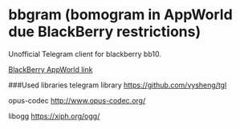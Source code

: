# bbgram (bomogram in AppWorld due BlackBerry restrictions)
Unofficial Telegram client for blackberry bb10.

[BlackBerry AppWorld link](https://appworld.blackberry.com/webstore/content/59949378/)

###Used libraries
telegram library https://github.com/vysheng/tgl

opus-codec http://www.opus-codec.org/

libogg https://xiph.org/ogg/
